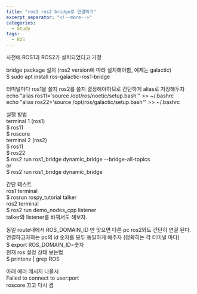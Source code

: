```yaml
---
title: "ros1 ros2 bridge로 연결하기"
excerpt_separator: "<!--more-->"
categories:
  - Study
tags:
  - ROS
---
```


사전에 ROS1과 ROS2가 설치되었다고 가정

bridge package 설치 (ros2 version에 따라 설치해야함, 예제는 galactic)  
$ sudo apt install ros-galactic-ros1-bridge

터미널마다 ros1을 쓸지 ros2를 쓸지 결정해야하므로 간단하게 alias로 저장해두자  
echo "alias ros11='source /opt/ros/noetic/setup.bash'" >> ~/.bashrc  
echo "alias ros22='source /opt/ros/galactic/setup.bash'" >> ~/.bashrc

실행 방법  
terminal 1 (ros1)  
$ ros11  
$ roscore  
terminal 2 (ros2)  
$ ros11  
$ ros22  
$ ros2 run ros1_bridge dynamic_bridge --bridge-all-topics  
or  
$ ros2 run ros1_bridge dynamic_bridge

간단 테스트  
ros1 terminal  
$ rosrun rospy_tutorial talker  
ros2 terminal  
$ ros2 run demo_nodes_cpp listener  
talker와 listener를 바꿔서도 해보자.

동일 route내에서 ROS_DOMAIN_ID 만 맞으면 다른 pc ros2와도 간단히 연결 된다.  
연결하고자하는 pc의 id 숫자를 모두 동일하게 해주자 (정확히는 각 터미널 마다)  
$ export ROS_DOMAIN_ID=숫자  
현재 ros 설정 상태 보는법  
$ printenv | grep ROS

아래 에러 메시지 나올시  
Failed to connect to user:port  
roscore 끄고 다시 켬

